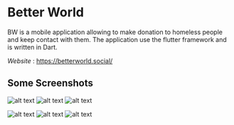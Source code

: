 # Better World

BW is a mobile application allowing to make donation to homeless people and keep contact with them. 
The application use the flutter framework and is written in Dart.

*Website* : https://betterworld.social/

## Some Screenshots

![alt text](https://drive.google.com/thumbnail?id=1VamymTWTQirmhSBUdPA1r3iUgCqgRlrp&sz=w270-h480)
![alt text](https://drive.google.com/thumbnail?id=191LTfxONDuM20WEjxv4yDzrobWQiwLG-&sz=w270-h480)
![alt text](https://drive.google.com/thumbnail?id=1XWQgqpegl2pbsmsk13kt_f0NkrAhtKD_&sz=w270-h480)

![alt text](https://drive.google.com/thumbnail?id=1RbGqCjNUlC_sE5yyf88tKKIN7GRrRjuD&sz=w270-h480)
![alt text](https://drive.google.com/thumbnail?id=1mq83m_GNauRnTlnwuKo_2QH3jKjrYKD1&sz=w270-h480)
![alt text](https://drive.google.com/thumbnail?id=1m-iVhG_WWLKKQGalBF_gQgs-g-SI8rEB&sz=w270-h480)

